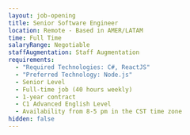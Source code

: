 ```yaml
---
layout: job-opening
title: Senior Software Engineer
location: Remote - Based in AMER/LATAM
time: Full Time
salaryRange: Negotiable
staffAugmentation: Staff Augmentation
requirements:
  - "Required Technologies: C#, ReactJS"
  - "Preferred Technology: Node.js"
  - Senior Level
  - Full-time job (40 hours weekly)
  - 1-year contract
  - C1 Advanced English Level
  - Availability from 8-5 pm in the CST time zone
hidden: false
---
```

